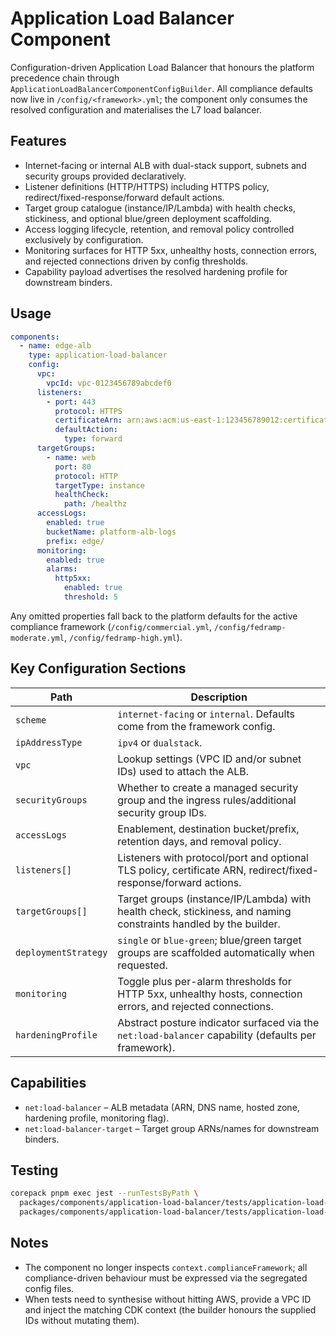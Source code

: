 # Application Load Balancer Component

Configuration-driven Application Load Balancer that honours the platform precedence chain through `ApplicationLoadBalancerComponentConfigBuilder`. All compliance defaults now live in `/config/<framework>.yml`; the component only consumes the resolved configuration and materialises the L7 load balancer.

## Features

- Internet-facing or internal ALB with dual-stack support, subnets and security groups provided declaratively.
- Listener definitions (HTTP/HTTPS) including HTTPS policy, redirect/fixed-response/forward default actions.
- Target group catalogue (instance/IP/Lambda) with health checks, stickiness, and optional blue/green deployment scaffolding.
- Access logging lifecycle, retention, and removal policy controlled exclusively by configuration.
- Monitoring surfaces for HTTP 5xx, unhealthy hosts, connection errors, and rejected connections driven by config thresholds.
- Capability payload advertises the resolved hardening profile for downstream binders.

## Usage

```yaml
components:
  - name: edge-alb
    type: application-load-balancer
    config:
      vpc:
        vpcId: vpc-0123456789abcdef0
      listeners:
        - port: 443
          protocol: HTTPS
          certificateArn: arn:aws:acm:us-east-1:123456789012:certificate/11111111-2222-3333-4444-555555555555
          defaultAction:
            type: forward
      targetGroups:
        - name: web
          port: 80
          protocol: HTTP
          targetType: instance
          healthCheck:
            path: /healthz
      accessLogs:
        enabled: true
        bucketName: platform-alb-logs
        prefix: edge/
      monitoring:
        enabled: true
        alarms:
          http5xx:
            enabled: true
            threshold: 5
```

Any omitted properties fall back to the platform defaults for the active compliance framework (`/config/commercial.yml`, `/config/fedramp-moderate.yml`, `/config/fedramp-high.yml`).

## Key Configuration Sections

| Path | Description |
|------|-------------|
| `scheme` | `internet-facing` or `internal`. Defaults come from the framework config. |
| `ipAddressType` | `ipv4` or `dualstack`. |
| `vpc` | Lookup settings (VPC ID and/or subnet IDs) used to attach the ALB. |
| `securityGroups` | Whether to create a managed security group and the ingress rules/additional security group IDs. |
| `accessLogs` | Enablement, destination bucket/prefix, retention days, and removal policy. |
| `listeners[]` | Listeners with protocol/port and optional TLS policy, certificate ARN, redirect/fixed-response/forward actions. |
| `targetGroups[]` | Target groups (instance/IP/Lambda) with health check, stickiness, and naming constraints handled by the builder. |
| `deploymentStrategy` | `single` or `blue-green`; blue/green target groups are scaffolded automatically when requested. |
| `monitoring` | Toggle plus per-alarm thresholds for HTTP 5xx, unhealthy hosts, connection errors, and rejected connections. |
| `hardeningProfile` | Abstract posture indicator surfaced via the `net:load-balancer` capability (defaults per framework). |

## Capabilities

- `net:load-balancer` – ALB metadata (ARN, DNS name, hosted zone, hardening profile, monitoring flag).
- `net:load-balancer-target` – Target group ARNs/names for downstream binders.

## Testing

```bash
corepack pnpm exec jest --runTestsByPath \
  packages/components/application-load-balancer/tests/application-load-balancer.builder.test.ts \
  packages/components/application-load-balancer/tests/application-load-balancer.component.synthesis.test.ts
```

## Notes

- The component no longer inspects `context.complianceFramework`; all compliance-driven behaviour must be expressed via the segregated config files.
- When tests need to synthesise without hitting AWS, provide a VPC ID and inject the matching CDK context (the builder honours the supplied IDs without mutating them).
